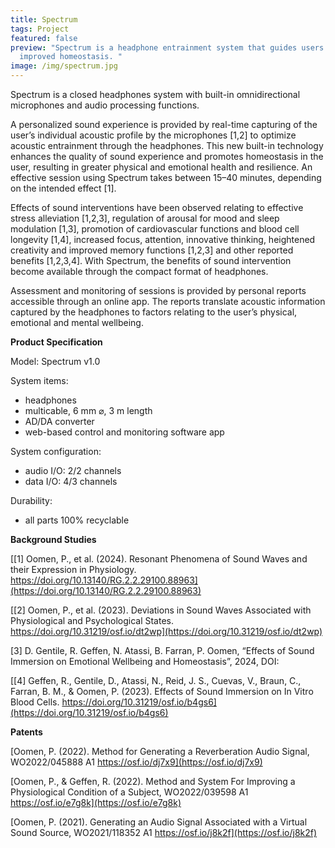 ```yaml
---
title: Spectrum
tags: Project
featured: false
preview: "Spectrum is a headphone entrainment system that guides users to
  improved homeostasis. "
image: /img/spectrum.jpg
---
```

Spectrum is a closed headphones system with built-in omnidirectional microphones and audio processing functions. 

A personalized sound experience is provided by real-time capturing of the user’s individual acoustic profile by the microphones \[1,2] to optimize acoustic entrainment through the headphones. This new built-in technology enhances the quality of sound experience and promotes homeostasis in the user, resulting in greater physical and emotional health and resilience. An effective session using Spectrum takes between 15–40 minutes, depending on the intended effect \[1]. 

Effects of sound interventions have been observed relating to effective stress alleviation \[1,2,3], regulation of arousal for mood and sleep modulation \[1,3], promotion of cardiovascular functions and blood cell longevity \[1,4], increased focus, attention, innovative thinking, heightened creativity and improved memory functions \[1,2,3] and other reported benefits \[1,2,3,4]. With Spectrum, the benefits of sound intervention become available through the compact format of headphones.

Assessment and monitoring of sessions is provided by personal reports accessible through an online app. The reports translate acoustic information captured by the headphones to factors relating to the user’s physical, emotional and mental wellbeing.

**Product Specification**

Model: Spectrum v1.0

System items: 

* headphones 
* multicable, 6 mm ⌀, 3 m length
* AD/DA converter
* web-based control and monitoring software app 

System configuration:

* audio I/O: 2/2 channels
* data I/O: 4/3 channels

Durability:

* all parts 100% recyclable

**Background Studies** 

[\[1] Oomen, P., et al. (2024). Resonant Phenomena of Sound Waves and their Expression in Physiology. https://doi.org/10.13140/RG.2.2.29100.88963](https://doi.org/10.13140/RG.2.2.29100.88963)

[\[2] Oomen, P., et al. (2023). Deviations in Sound Waves Associated with Physiological and Psychological States. https://doi.org/10.31219/osf.io/dt2wp](https://doi.org/10.31219/osf.io/dt2wp)

\[3] D. Gentile, R. Geffen, N. Atassi, B. Farran, P. Oomen, “Effects of Sound Immersion on Emotional Wellbeing and Homeostasis”, 2024, DOI:

[\[4] Geffen, R., Gentile, D., Atassi, N., Reid, J. S., Cuevas, V., Braun, C., Farran, B. M., & Oomen, P. (2023). Effects of Sound Immersion on In Vitro Blood Cells. https://doi.org/10.31219/osf.io/b4gs6](https://doi.org/10.31219/osf.io/b4gs6)

**Patents** 

[Oomen, P. (2022). Method for Generating a Reverberation Audio Signal, WO2022/045888 A1  https://osf.io/dj7x9](https://osf.io/dj7x9)

[Oomen, P., & Geffen, R. (2022). Method and System For Improving a Physiological Condition of a Subject, WO2022/039598 A1 https://osf.io/e7g8k](https://osf.io/e7g8k)

[Oomen, P. (2021). Generating an Audio Signal Associated with a Virtual Sound Source, WO2021/118352 A1 https://osf.io/j8k2f](https://osf.io/j8k2f)
